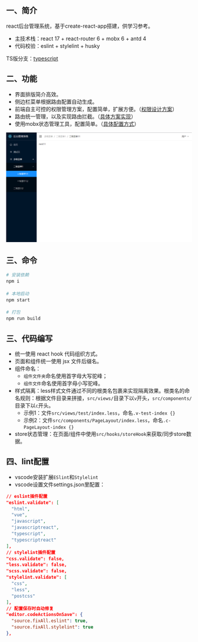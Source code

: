 ## 一、简介
react后台管理系统，基于create-react-app搭建，供学习参考。
+ 主技术栈：react 17 + react-router 6 + mobx 6 + antd 4
+ 代码校验：eslint + stylelint + husky

TS版分支：[typescript](https://github.com/neohan666/react-antd-mobx-admin/tree/typescript)

## 二、功能
+ 界面排版简介高效。
+ 侧边栏菜单根据路由配置自动生成。
+ 前端自主可控的权限管理方案，配置简单，扩展方便。（[权限设计方案](https://blog.csdn.net/u010059669/article/details/123112335)）
+ 路由统一管理，以及实现路由拦截。（[具体方案实现](https://blog.csdn.net/u010059669/article/details/122359412)）
+ 使用mobx状态管理工具，配置简单。（[具体配置方式](https://blog.csdn.net/u010059669/article/details/122476596)）

![image](/src/assets/img/preview.png)

## 三、命令
``` bash
# 安装依赖
npm i

# 本地启动
npm start

# 打包
npm run build
```

## 三、代码编写
+ 统一使用 react hook 代码组织方式。
+ 页面和组件统一使用 jsx 文件后缀名。
+ 组件命名：
  - `组件文件夹`命名使用首字母大写驼峰；
  - `组件文件`命名使用首字母小写驼峰。
+ 样式隔离：less样式文件通过不同的根类名包裹来实现隔离效果。根类名的命名规则：根据文件目录来拼接，`src/views/`目录下以`v`开头，`src/components/`目录下以`c`开头。
  - 示例1：文件`src/views/test/index.less`，命名`.v-test-index {}`
  - 示例2：文件`src/components/PageLayout/index.less`，命名`.c-PageLayout-index {}`
+ store状态管理：在页面/组件中使用`src/hooks/storeHook`来获取/同步store数据。

## 四、lint配置
+ vscode安装扩展`ESlint`和`Stylelint`
+ vscode设置文件settings.json里配置：
```json
// eslint插件配置
"eslint.validate": [
  "html",
  "vue",
  "javascript",
  "javascriptreact",
  "typescript",
  "typescriptreact"
],
// stylelint插件配置
"css.validate": false,
"less.validate": false,
"scss.validate": false,
"stylelint.validate": [
  "css",
  "less",
  "postcss"
],
// 配置保存时自动修复
"editor.codeActionsOnSave": {
  "source.fixAll.eslint": true,
  "source.fixAll.stylelint": true
},
```
